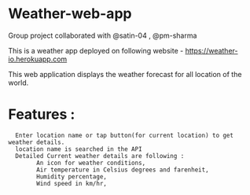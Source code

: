 # Weather-web-app

Group project collaborated with @satin-04 , @pm-sharma

This is a weather app deployed on following website - https://weather-io.herokuapp.com

This web application displays the weather forecast for all location of the world.



# Features :
      Enter location name or tap button(for current location) to get weather details.
      location name is searched in the API
      Detailed Current weather details are following :
            An icon for weather conditions,
            Air temperature in Celsius degrees and farenheit,
            Humidity percentage,
            Wind speed in km/hr,
